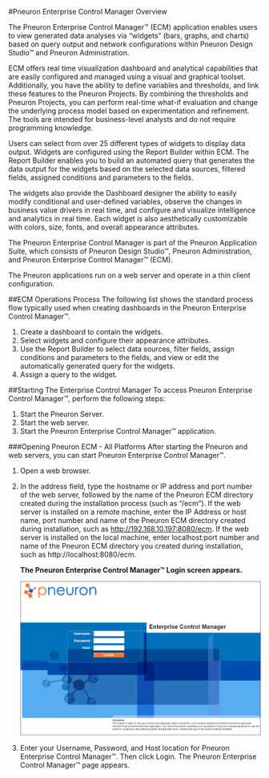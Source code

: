 #Pneuron Enterprise Control Manager Overview

The Pneuron Enterprise Control Manager™ (ECM) application enables users to view generated data analyses via “widgets” (bars, graphs, and charts) based on query output and network configurations within Pneuron Design Studio™ and Pneuron Administration.

ECM offers real time visualization dashboard and analytical capabilities that are easily configured and managed using a visual and graphical toolset. Additionally, you have the ability to define variables and thresholds, and link these features to the Pneuron Projects. By combining the thresholds and Pneuron Projects, you can perform real-time what-if evaluation and change the underlying process model based on experimentation and refinement. The tools are intended for business-level analysts and do not require programming knowledge.

Users can select from over 25 different types of widgets to display data output. Widgets are configured using the Report Builder within ECM. The Report Builder enables you to build an automated query that generates the data output for the widgets based on the selected data sources, filtered fields, assigned conditions and parameters to the fields.

The widgets also provide the Dashboard designer the ability to easily modify conditional and user-defined variables, observe the changes in business value drivers in real time, and configure and visualize intelligence and analytics in real time. Each widget is also aesthetically customizable with colors, size, fonts, and overall appearance attributes.

The Pneuron Enterprise Control Manager is part of the Pneuron Application Suite, which consists of Pneuron Design Studio™, Pneuron Administration, and Pneuron Enterprise Control Manager™ (ECM).

The Pneuron applications run on a web server and operate in a thin client configuration.

##ECM Operations Process
The following list shows the standard process flow typically used when creating dashboards in the Pneuron Enterprise Control Manager™.

1. Create a dashboard to contain the widgets.
2. Select widgets and configure their appearance attributes.
3. Use the Report Builder to select data sources, filter fields, assign conditions and parameters to the fields, and view or edit the automatically generated query for the widgets.
4. Assign a query to the widget.

##Starting The Enterprise Control Manager
To access Pneuron Enterprise Control Manager™, perform the following steps:

1. Start the Pneuron Server.
2. Start the web server.
3. Start the Pneuron Enterprise Control Manager™ application.

###Opening Pneuron ECM - All Platforms
After starting the Pneuron and web servers, you can start Pneuron Enterprise Control Manager™.

1. Open a web browser.
2. In the address field, type the hostname or IP address and port number of the web server, followed by the name of the Pneuron ECM directory created during the installation process (such as “/ecm”). If the web server is installed on a remote machine, enter the IP Address or host name, port number and name of the Pneuron ECM directory created during installation, such as http://192.168.10.197:8080/ecm. If the web server is installed on the local machine, enter localhost:port number and name of the Pneuron ECM directory you created during installation, such as http://localhost:8080/ecm.

    **The Pneuron Enterprise Control Manager™ Login screen appears.**

    ![image.png](img/ECM/ECMGuide/login.png)

3. Enter your Username, Password, and Host location for Pneuron Enterprise Control Manager™. Then click Login. The Pneuron Enterprise Control Manager™ page appears.
